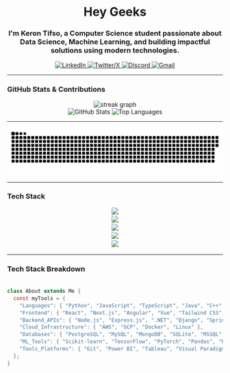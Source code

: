 <h1 align="center">Hey Geeks</h1>
<h3 align="center">I'm Keron Tifso, a Computer Science student passionate about Data Science, Machine Learning, and building impactful solutions using modern technologies.</h3>

<div align="center">
  <a href="https://www.linkedin.com/in/keron-tifso/" target="_blank">
    <img src="https://img.shields.io/badge/LinkedIn-0A66C2?style=for-the-badge&logo=linkedin&logoColor=white" height="25" alt="LinkedIn" />
  </a>
  <a href="https://x.com/spades_______" target="_blank">
    <img src="https://img.shields.io/badge/X-000000?style=for-the-badge&logo=x&logoColor=white" height="25" alt="Twitter/X" />
  </a>
  <a href="https://discordapp.com/users/Keron#1036" target="_blank">
    <img src="https://img.shields.io/badge/Discord-5865F2?style=for-the-badge&logo=discord&logoColor=white" height="25" alt="Discord" />
  </a>
  <a href="mailto:kerontifso777@gmail.com" target="_blank">
    <img src="https://img.shields.io/badge/Gmail-EA4335?style=for-the-badge&logo=gmail&logoColor=white" height="25" alt="Gmail" />
  </a>
</div>


---

<h3 align="left">GitHub Stats & Contributions</h3>

<div align="center">
  <img src="https://streak-stats.demolab.com?user=Kero-n&locale=en&mode=daily&theme=dracula&hide_border=false&border_radius=5" height="150" alt="streak graph" />
</div>

<div align="center">
  <img src="https://github-readme-stats.vercel.app/api?username=Kero-n&show_icons=true&theme=dracula&include_all_commits=true&count_private=true&hide_border=false" height="150" alt="GitHub Stats" />
  <img src="https://github-readme-stats.vercel.app/api/top-langs?username=Kero-n&layout=compact&card_width=320&langs_count=6&theme=dracula&hide_border=false" height="150" alt="Top Languages" />
</div>

---

![snake gif](https://github.com/Kero-n/Kero-n/blob/output/github-snake-dark.svg)

---

<h3 align="left">Tech Stack</h3>

<div align="center">
  <img src="https://skillicons.dev/icons?i=py,ts,js,cpp,java,cs,r,scala" height="60" />
  <br/>
  <img src="https://skillicons.dev/icons?i=react,nextjs,angular,vue,tailwind,css,html,bootstrap" height="60" />
  <br/>
  <img src="https://skillicons.dev/icons?i=aws,gcp,docker,linux,git,graphql,nodejs,postgres,mysql,mongodb,sqlite" height="60" />
  <br/>
  <img src="https://skillicons.dev/icons?i=django,dotnet,express,spring,flask" height="60" />
  <br/>
  <img src="https://skillicons.dev/icons?i=pandas,numpy,scikit-learn,matplotlib,tensorflow,pytorch,jupyter" height="60" />
</div>

---

<h3 align="left">Tech Stack Breakdown</h3>

```java

class About extends Me {
  const myTools = {
    "Languages": { "Python", "JavaScript", "TypeScript", "Java", "C++", "C#", "R", "Scala", "SQL" },
    "Frontend": { "React", "Next.js", "Angular", "Vue", "Tailwind CSS", "Bootstrap", "HTML5", "CSS3" },
    "Backend_APIs": { "Node.js", "Express.js", ".NET", "Django", "Spring Boot", "Flask", "GraphQL" },
    "Cloud_Infrastructure": { "AWS", "GCP", "Docker", "Linux" },
    "Databases": { "PostgreSQL", "MySQL", "MongoDB", "SQLite", "MSSQL" },
    "ML_Tools": { "Scikit-learn", "TensorFlow", "PyTorch", "Pandas", "NumPy", "Matplotlib", "Jupyter Notebook" },
    "Tools_Platforms": { "Git", "Power BI", "Tableau", "Visual Paradigm" }
  };
}

```



